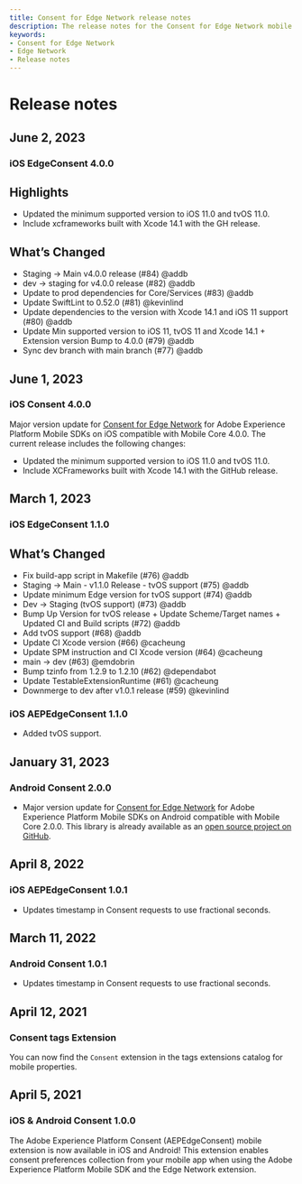 ```yaml
---
title: Consent for Edge Network release notes
description: The release notes for the Consent for Edge Network mobile extension.
keywords:
- Consent for Edge Network
- Edge Network
- Release notes
---
```


# Release notes

## June 2, 2023

### iOS EdgeConsent 4.0.0

## Highlights
* Updated the minimum supported version to iOS 11.0 and tvOS 11.0. 
* Include xcframeworks built with Xcode 14.1 with the GH release.

## What’s Changed

* Staging -> Main v4.0.0 release (#84) @addb
* dev -> staging for v4.0.0 release (#82) @addb
* Update to prod dependencies for Core/Services (#83) @addb
* Update SwiftLint to 0.52.0 (#81) @kevinlind
* Update dependencies to the version with Xcode 14.1 and iOS 11 support (#80) @addb
* Update Min supported version to iOS 11, tvOS 11 and Xcode 14.1  + Extension version Bump to 4.0.0 (#79) @addb
* Sync dev branch with main branch (#77) @addb


## June 1, 2023

### iOS Consent 4.0.0

Major version update for [Consent for Edge Network](./index.md) for Adobe Experience Platform Mobile SDKs on iOS compatible with Mobile Core 4.0.0. The current release includes the following changes:

* Updated the minimum supported version to iOS 11.0 and tvOS 11.0.
* Include XCFrameworks built with Xcode 14.1 with the GitHub release.

## March 1, 2023

### iOS EdgeConsent 1.1.0

## What’s Changed

* Fix build-app script in Makefile (#76) @addb
* Staging -> Main - v1.1.0 Release - tvOS support (#75) @addb
* Update minimum Edge version for tvOS support (#74) @addb
* Dev -> Staging (tvOS support) (#73) @addb
* Bump Up Version for tvOS release + Update Scheme/Target names + Updated CI and Build scripts (#72) @addb
* Add tvOS support (#68) @addb
* Update CI Xcode version (#66) @cacheung
* Update SPM instruction and CI Xcode version (#64) @cacheung
* main -> dev (#63) @emdobrin
* Bump tzinfo from 1.2.9 to 1.2.10 (#62) @dependabot
* Update TestableExtensionRuntime (#61) @cacheung
* Downmerge to dev after v1.0.1 release (#59) @kevinlind


### iOS AEPEdgeConsent 1.1.0

* Added tvOS support.

## January 31, 2023

### Android Consent 2.0.0

* Major version update for [Consent for Edge Network](./index.md) for Adobe Experience Platform Mobile SDKs on Android compatible with Mobile Core 2.0.0. This library is already available as an [open source project on GitHub](https://github.com/adobe/aepsdk-edgeconsent-android).

## April 8, 2022

### iOS AEPEdgeConsent 1.0.1

* Updates timestamp in Consent requests to use fractional seconds.

## March 11, 2022

### Android Consent 1.0.1

* Updates timestamp in Consent requests to use fractional seconds.

## April 12, 2021

### Consent tags Extension

You can now find the `Consent` extension in the tags extensions catalog for mobile properties.

## April 5, 2021

### iOS & Android Consent 1.0.0

The Adobe Experience Platform Consent (AEPEdgeConsent) mobile extension is now available in iOS and Android! This extension enables consent preferences collection from your mobile app when using the Adobe Experience Platform Mobile SDK and the Edge Network extension.
